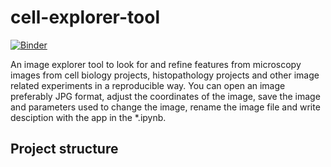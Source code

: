 # cell-explorer-tool
[![Binder](https://mybinder.org/badge_logo.svg)](https://mybinder.org/v2/gh/Shuyib/cell-explorer-tool/master)

An image explorer tool to look for and refine features from microscopy images from cell biology projects, histopathology projects and other image related experiments in a reproducible way. You can open an image preferably JPG format, adjust the coordinates of the image, save the image and parameters used to change the image, rename the image file and write desciption with the app in the *.ipynb. 

Project structure
---

